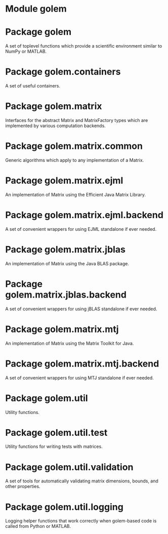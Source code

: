 # Module golem
# Package golem
A set of toplevel functions which provide a scientific environment similar to NumPy or MATLAB.
# Package golem.containers
A set of useful containers.
# Package golem.matrix
Interfaces for the abstract Matrix and MatrixFactory types which are implemented by various computation backends.
# Package golem.matrix.common
Generic algorithms which apply to any implementation of a Matrix.
# Package golem.matrix.ejml
An implementation of Matrix using the Efficient Java Matrix Library.
# Package golem.matrix.ejml.backend
A set of convenient wrappers for using EJML standalone if ever needed.
# Package golem.matrix.jblas
An implementation of Matrix using the Java BLAS package.
# Package golem.matrix.jblas.backend
A set of convenient wrappers for using jBLAS standalone if ever needed.
# Package golem.matrix.mtj
An implementation of Matrix using the Matrix Toolkit for Java.
# Package golem.matrix.mtj.backend
A set of convenient wrappers for using MTJ standalone if ever needed.
# Package golem.util
Utility functions.
# Package golem.util.test
Utility functions for writing tests with matrices.
# Package golem.util.validation
A set of tools for automatically validating matrix dimensions, bounds, and other properties.

# Package golem.util.logging
Logging helper functions that work correctly when golem-based code is called from Python or MATLAB.
